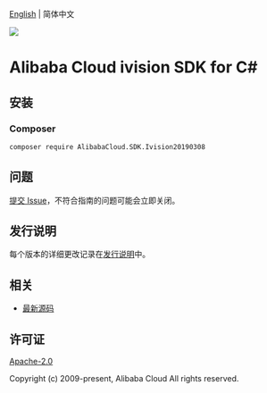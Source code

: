 [English](README.md) | 简体中文

![](https://aliyunsdk-pages.alicdn.com/icons/AlibabaCloud.svg)

# Alibaba Cloud ivision SDK for C#

## 安装

### Composer

```bash
composer require AlibabaCloud.SDK.Ivision20190308
```

## 问题

[提交 Issue](https://github.com/aliyun/alibabacloud-csharp-sdk/issues/new)，不符合指南的问题可能会立即关闭。

## 发行说明

每个版本的详细更改记录在[发行说明](./ChangeLog.md)中。

## 相关

* [最新源码](https://github.com/aliyun/alibabacloud-csharp-sdk/)

## 许可证

[Apache-2.0](http://www.apache.org/licenses/LICENSE-2.0)

Copyright (c) 2009-present, Alibaba Cloud All rights reserved.
